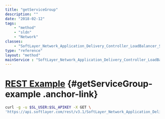 ```yaml
---
title: "getServiceGroup"
description: ""
date: "2018-02-12"
tags:
    - "method"
    - "sldn"
    - "Network"
classes:
    - "SoftLayer_Network_Application_Delivery_Controller_LoadBalancer_Service"
type: "reference"
layout: "method"
mainService : "SoftLayer_Network_Application_Delivery_Controller_LoadBalancer_Service"
---
```


# [REST Example](#getServiceGroup-example) <a href="/article/rest/"><i class="fas fa-question"></i></a> {#getServiceGroup-example .anchor-link} 
```bash
curl -g -u $SL_USER:$SL_APIKEY -X GET \
'https://api.softlayer.com/rest/v3.1/SoftLayer_Network_Application_Delivery_Controller_LoadBalancer_Service/{SoftLayer_Network_Application_Delivery_Controller_LoadBalancer_ServiceID}/getServiceGroup'
```
